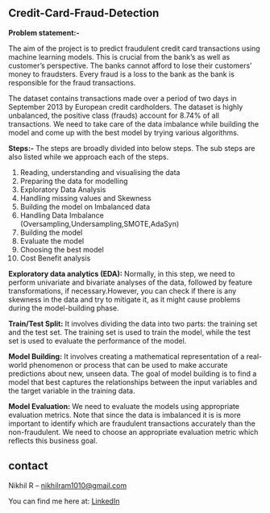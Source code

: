 ## Credit-Card-Fraud-Detection

**Problem statement:-**

The aim of the project is to predict fraudulent credit card transactions using machine learning models. This is crucial from the bank’s as well as customer’s perspective. The banks cannot afford to lose their customers’ money to fraudsters. Every fraud is a loss to the bank as the bank is responsible for the fraud transactions.

The dataset contains transactions made over a period of two days in September 2013 by European credit cardholders. The dataset is highly unbalanced, the positive class (frauds) account for 8.74% of all transactions. We need to take care of the data imbalance while building the model and come up with the best model by trying various algorithms.

**Steps:-**
The steps are broadly divided into below steps. The sub steps are also listed while we approach each of the steps.
1. Reading, understanding and visualising the data
2. Preparing the data for modelling
3. Exploratory Data Analysis
4. Handling missing values and Skewness
5. Building the model on Imbalanced data
6. Handling Data Imbalance (Oversampling,Undersampling,SMOTE,AdaSyn)
7. Building the model
8. Evaluate the model
9. Choosing the best model
10. Cost Benefit analysis

**Exploratory data analytics (EDA):** Normally, in this step, we need to perform univariate and bivariate analyses of the data, followed by feature transformations, if necessary.However, you can check if there is any skewness in the data and try to mitigate it, as it might cause problems during the model-building phase.

**Train/Test Split:** It involves dividing the data into two parts: the training set and the test set. The training set is used to train the model, while the test set is used to evaluate the performance of the model.

**Model Building:** It involves creating a mathematical representation of a real-world phenomenon or process that can be used to make accurate predictions about new, unseen data. The goal of model building is to find a model that best captures the relationships between the input variables and the target variable in the training data.

**Model Evaluation:** We need to evaluate the models using appropriate evaluation metrics. Note that since the data is imbalanced it is is more important to identify which are fraudulent transactions accurately than the non-fraudulent. We need to choose an appropriate evaluation metric which reflects this business goal.

## contact 
Nikhil R  – nikhilram1010@gmail.com
 
 You can find me here at:
[LinkedIn](https://www.linkedin.com/in/nikhil11r/)
